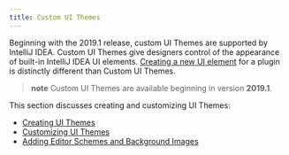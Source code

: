 ```yaml
---
title: Custom UI Themes
---
```


Beginning with the 2019.1 release, custom UI Themes are supported by IntelliJ IDEA.
Custom UI Themes give designers control of the appearance of built-in IntelliJ IDEA UI elements. 
[Creating a new UI element](/user_interface_components/user_interface_components.md) for a plugin is distinctly different than Custom UI Themes. 

> **note** Custom UI Themes are available beginning in version **2019.1**.

This section discusses creating and customizing UI Themes:
* [Creating UI Themes](themes.md)
* [Customizing UI Themes](themes_customize.md)
* [Adding Editor Schemes and Background Images](themes_extras.md)